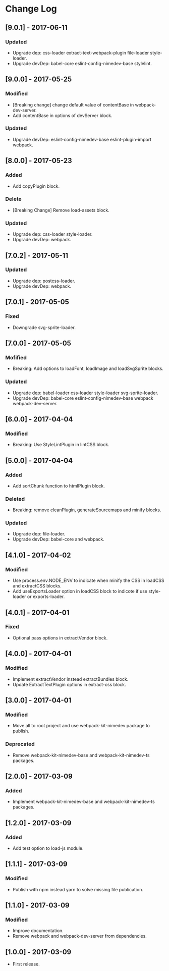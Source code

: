 # Change Log

## [9.0.1] - 2017-06-11

### Updated
- Upgrade dep: css-loader extract-text-webpack-plugin file-loader style-loader.
- Upgrade devDep: babel-core eslint-config-nimedev-base stylelint.


## [9.0.0] - 2017-05-25

### Modified
- [Breaking change] change default value of contentBase in webpack-dev-server.
- Add contentBase in options of devServer block.

### Updated
- Upgrade devDep: eslint-config-nimedev-base eslint-plugin-import webpack.


## [8.0.0] - 2017-05-23

### Added
- Add copyPlugin block.

### Delete
- [Breaking Change] Remove load-assets block.

### Updated
- Upgrade dep: css-loader style-loader.
- Upgrade devDep: webpack.


## [7.0.2] - 2017-05-11

### Updated
- Upgrade dep: postcss-loader.
- Upgrade devDep: webpack.


## [7.0.1] - 2017-05-05

### Fixed
- Downgrade svg-sprite-loader.


## [7.0.0] - 2017-05-05

### Mofified
- Breaking: Add options to loadFont, loadImage and loadSvgSprite blocks.

### Updated
- Upgrade dep: babel-loader css-loader style-loader svg-sprite-loader.
- Upgrade devDep: babel-core eslint-config-nimedev-base webpack webpack-dev-server.


## [6.0.0] - 2017-04-04

### Modified
- Breaking: Use StyleLintPlugin in lintCSS block.


## [5.0.0] - 2017-04-04

### Added
- Add sortChunk function to htmlPlugin block.

### Deleted
- Breaking: remove cleanPlugin, generateSourcemaps and minify blocks.

### Updated
- Upgrade dep: file-loader.
- Upgrade devDep: babel-core and webpack.


## [4.1.0] - 2017-04-02

### Modified
- Use process.env.NODE_ENV to indicate when minify the CSS in loadCSS and extractCSS blocks.
- Add useExportsLoader option in loadCSS block to indicote if use style-loader or exports-loader.


## [4.0.1] - 2017-04-01

### Fixed
- Optional pass options in extractVendor block.


## [4.0.0] - 2017-04-01

### Modified
- Implement extractVendor instead extractBundles block.
- Update ExtractTextPlugin options in extract-css block.


## [3.0.0] - 2017-04-01

### Modified
- Move all to root project and use webpack-kit-nimedev package to publish.

### Deprecated
- Remove webpack-kit-nimedev-base and webpack-kit-nimedev-ts packages.


## [2.0.0] - 2017-03-09

### Added
- Implement webpack-kit-nimedev-base and webpack-kit-nimedev-ts packages.


## [1.2.0] - 2017-03-09

### Added
- Add test option to load-js module.


## [1.1.1] - 2017-03-09

### Modified

- Publish with npm instead yarn to solve missing file publication.


## [1.1.0] - 2017-03-09

### Modified
- Improve documentation.
- Remove webpack and webpack-dev-server from dependencies.


## [1.0.0] - 2017-03-09

* First release.
